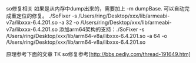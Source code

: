 so修复相关
如果是从内存中dump出来的，需要加上 -m dumpBase. 可以自动完成重定位的修复。
./SoFixer -s /Users/ring/Desktop/xxx/lib/armeabi-v7a/libxxx-6.4.201.so  -a 32 -o /Users/ring/Desktop/xxx/lib/armeabi-v7a/libxxx-6.4.201.so
添加arm64架构的支持：./SoFixer -s /Users/ring/Desktop/xxx/lib/arm64-v8a/libxxx-6.4.201.so  -a 64 -o /Users/ring/Desktop/xxx/lib/arm64-v8a/libxxx-6.4.201.so

原理参考下面的文章
TK so修复参考[http://bbs.pediy.com/thread-191649.htm]
